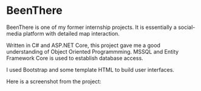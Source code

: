 # BeenThere

BeenThere is one of my former internship projects. It is essentially a social-media platform with detailed map interaction. 

Written in C# and ASP.NET Core, this project gave me a good understanding of Object Oriented Programmming. MSSQL and Entity Framework Core is used to establish database access.

I used Bootstrap and some template HTML to build user interfaces.

Here is a screenshot from the project:
